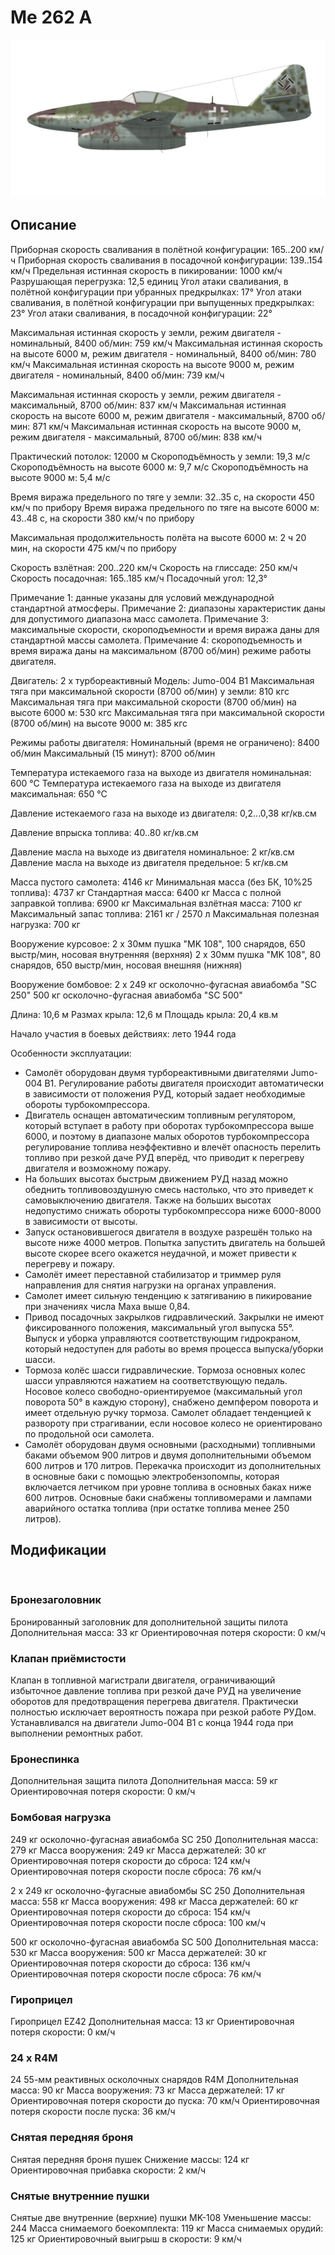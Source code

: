 # Me 262 A

![me262a](../images/me262a.png)

## Описание

Приборная скорость сваливания в полётной конфигурации: 165..200 км/ч
Приборная скорость сваливания в посадочной конфигурации: 139..154 км/ч
Предельная истинная скорость в пикировании: 1000 км/ч
Разрушающая перегрузка: 12,5 единиц
Угол атаки сваливания, в полётной конфигурации при убранных предкрылках: 17°
Угол атаки сваливания, в полётной конфигурации при выпущенных предкрылках: 23°
Угол атаки сваливания, в посадочной конфигурации: 22°

Максимальная истинная скорость у земли, режим двигателя - номинальный, 8400 об/мин: 759 км/ч
Максимальная истинная скорость на высоте 6000 м, режим двигателя - номинальный, 8400 об/мин: 780 км/ч
Максимальная истинная скорость на высоте 9000 м, режим двигателя - номинальный, 8400 об/мин: 739 км/ч

Максимальная истинная скорость у земли, режим двигателя - максимальный, 8700 об/мин: 837 км/ч
Максимальная истинная скорость на высоте 6000 м, режим двигателя - максимальный, 8700 об/мин: 871 км/ч
Максимальная истинная скорость на высоте 9000 м, режим двигателя - максимальный, 8700 об/мин: 838 км/ч

Практический потолок: 12000 м
Скороподъёмность у земли: 19,3 м/с
Скороподъёмность на высоте 6000 м: 9,7 м/с
Скороподъёмность на высоте 9000 м: 5,4 м/с

Время виража предельного по тяге у земли: 32..35 с, на скорости 450 км/ч по прибору
Время виража предельного по тяге на высоте 6000 м: 43..48 с, на скорости 380 км/ч по прибору 

Максимальная продолжительность полёта на высоте 6000 м: 2 ч 20 мин, на скорости 475 км/ч по прибору

Скорость взлётная: 200..220 км/ч
Скорость на глиссаде: 250 км/ч
Скорость посадочная: 165..185 км/ч
Посадочный угол: 12,3°

Примечание 1: данные указаны для условий международной стандартной атмосферы.
Примечание 2: диапазоны характеристик даны для допустимого диапазона масс самолета.
Примечание 3: максимальные скорости, скороподъемности и время виража даны для стандартной массы самолета.
Примечание 4: скороподъемность и время виража даны на максимальном (8700 об/мин) режиме работы двигателя.

Двигатель: 2 x турбореактивный
Модель: Jumo-004 B1
Максимальная тяга при максимальной скорости (8700 об/мин) у земли: 810 кгс
Максимальная тяга при максимальной скорости (8700 об/мин) на высоте 6000 м: 530 кгс
Максимальная тяга при максимальной скорости (8700 об/мин) на высоте 9000 м: 385 кгс

Режимы работы двигателя:
Номинальный (время не ограничено): 8400 об/мин
Максимальный (15 минут): 8700 об/мин

Температура истекаемого газа на выходе из двигателя номинальная: 600 °С
Температура истекаемого газа на выходе из двигателя максимальная: 650 °С

Давление истекаемого газа на выходе из двигателя: 0,2...0,38 кг/кв.см

Давление впрыска топлива: 40..80 кг/кв.см

Давление масла на выходе из двигателя номинальное: 2 кг/кв.см
Давление масла на выходе из двигателя предельное: 5 кг/кв.см

Масса пустого самолета: 4146 кг
Минимальная масса (без БК, 10%25 топлива): 4737 кг
Стандартная масса: 6400 кг
Масса с полной заправкой топлива: 6900 кг
Максимальная взлётная масса: 7100 кг
Максимальный запас топлива: 2161 кг / 2570 л
Максимальная полезная нагрузка: 700 кг

Вооружение курсовое:
2 x 30мм пушка "MK 108", 100 снарядов, 650 выстр/мин, носовая внутренняя (верхняя)
2 x 30мм пушка "MK 108", 80 снарядов, 650 выстр/мин, носовая внешняя (нижняя)

Вооружение бомбовое:
2 x 249 кг осколочно-фугасная авиабомба "SC 250"
500 кг осколочно-фугасная авиабомба "SC 500"

Длина: 10,6 м
Размах крыла: 12,6 м
Площадь крыла: 20,4 кв.м

Начало участия в боевых действиях: лето 1944 года

Особенности эксплуатации:
- Самолёт оборудован двумя турбореактивными двигателями Jumo-004 B1. Регулирование работы двигателя происходит автоматически в зависимости от положения РУД, который задает необходимые обороты турбокомпрессора.
- Двигатель оснащен автоматическим топливным регулятором, который вступает в работу при оборотах турбокомпрессора выше 6000, и поэтому в диапазоне малых оборотов турбокомпрессора регулирование топлива неэффективно и влечёт опасность перелить топливо при резкой даче РУД вперёд, что приводит к перегреву двигателя и возможному пожару.
- На больших высотах быстрым движением РУД назад можно обеднить топливовоздушную смесь настолько, что это приведет к самовыключению двигателя. Также на больших высотах недопустимо снижать обороты турбокомпрессора ниже 6000-8000 в зависимости от высоты.
- Запуск остановившегося двигателя в воздухе разрешён только на высоте ниже 4000 метров. Попытка запустить двигатель на большей высоте скорее всего окажется неудачной, и может привести к перегреву и пожару.
- Самолёт имеет переставной стабилизатор и триммер руля направления для снятия нагрузки на органах управления.
- Самолет имеет сильную тенденцию к затягиванию в пикирование при значениях числа Маха выше 0,84. 
- Привод посадочных закрылков гидравлический. Закрылки не имеют фиксированного положения, максимальный угол выпуска 55°. Выпуск и уборка управляются соответствующим гидрокраном, который недоступен для работы во время процесса выпуска/уборки шасси.
- Тормоза колёс шасси гидравлические. Тормоза основных колес шасси управляются нажатием на соответствующую педаль. Носовое колесо свободно-ориентируемое (максимальный угол поворота 50° в каждую сторону), снабжено демпфером поворота и имеет отдельную ручку тормоза. Самолет обладает тенденцией к развороту при страгивании, если носовое колесо не ориентировано по продольной оси самолета.
- Самолёт оборудован двумя основными (расходными) топливными баками объемом 900 литров и двумя дополнительными объемом 600 литров и 170 литров. Перекачка происходит из дополнительных в основные баки с помощью электробензопомпы, которая включается летчиком при уровне топлива в основных баках ниже 600 литров. Основные баки снабжены топливомерами и лампами аварийного остатка топлива (при остатке топлива менее 250 литров).

## Модификации
﻿

### Бронезаголовник

Бронированный заголовник для дополнительной защиты пилота
Дополнительная масса: 33 кг
Ориентировочная потеря скорости: 0 км/ч

### Клапан приёмистости

Клапан в топливной магистрали двигателя, ограничивающий избыточное давление топлива при резкой даче РУД на увеличение оборотов для предотвращения перегрева двигателя. Практически полностью исключает вероятность пожара при резкой работе РУДом.
Устанавливался на двигатели Jumo-004 B1 с конца 1944 года при выполнении ремонтных работ.﻿

### Бронеспинка

Дополнительная защита пилота
Дополнительная масса: 59 кг
Ориентировочная потеря скорости: 0 км/ч

### Бомбовая нагрузка

249 кг осколочно-фугасная авиабомба SC 250
Дополнительная масса: 279 кг
Масса вооружения: 249 кг
Масса держателей: 30 кг
Ориентировочная потеря скорости до сброса: 124 км/ч
Ориентировочная потеря скорости после сброса: 76 км/ч

2 x 249 кг осколочно-фугасные авиабомбы SC 250
Дополнительная масса: 558 кг
Масса вооружения: 498 кг
Масса держателей: 60 кг
Ориентировочная потеря скорости до сброса: 154 км/ч
Ориентировочная потеря скорости после сброса: 100 км/ч

500 кг осколочно-фугасная авиабомба SC 500
Дополнительная масса: 530 кг
Масса вооружения: 500 кг
Масса держателей: 30 кг
Ориентировочная потеря скорости до сброса: 136 км/ч
Ориентировочная потеря скорости после сброса: 76 км/ч﻿

### Гироприцел

Гироприцел EZ42
Дополнительная масса: 13 кг
Ориентировочная потеря скорости: 0 км/ч

### 24 х R4M

24 55-мм реактивных осколочных снарядов R4M
Дополнительная масса: 90 кг
Масса вооружения: 73 кг
Масса держателей: 17 кг
Ориентировочная потеря скорости до пуска: 70 км/ч
Ориентировочная потеря скорости после пуска: 36 км/ч﻿

### Снятая передняя броня

Снятая передняя броня пушек
Снижение массы: 124 кг
Ориентировочная прибавка скорости: 2 км/ч﻿

### Снятые внутренние пушки

Снятые две внутренние (верхние) пушки MK-108
Уменьшение массы: 244
Масса снимаемого боекомплекта: 119 кг
Масса снимаемых орудий: 125 кг
Ориентировочный выигрыш в скорости: 9 км/ч